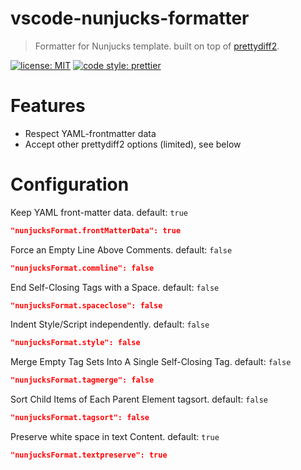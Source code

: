 # vscode-nunjucks-formatter

> Formatter for Nunjucks template. built on top of [prettydiff2](https://github.com/prettydiff/prettydiff/).

[![license: MIT](https://img.shields.io/badge/license-MIT-blue.svg?style=flat-square)](https://github.com/okitavera/vscode-nunjucks-formatter/blob/master/LICENSE)
[![code style: prettier](https://img.shields.io/badge/code_style-prettier-ff69b4.svg?style=flat-square)](https://github.com/prettier/prettier)

# Features

- Respect YAML-frontmatter data
- Accept other prettydiff2 options (limited), see below

# Configuration

Keep YAML front-matter data. default: `true`

```json
"nunjucksFormat.frontMatterData": true
```

Force an Empty Line Above Comments. default: `false`

```json
"nunjucksFormat.commline": false
```

End Self-Closing Tags with a Space. default: `false`

```json
"nunjucksFormat.spaceclose": false
```

Indent Style/Script independently. default: `false`

```json
"nunjucksFormat.style": false
```

Merge Empty Tag Sets Into A Single Self-Closing Tag. default: `false`

```json
"nunjucksFormat.tagmerge": false
```

Sort Child Items of Each Parent Element tagsort. default: `false`

```json
"nunjucksFormat.tagsort": false
```

Preserve white space in text Content. default: `true`

```json
"nunjucksFormat.textpreserve": true
```
